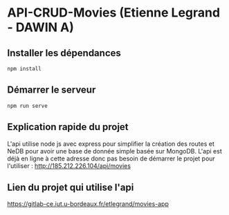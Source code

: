 # API-CRUD-Movies (Etienne Legrand - DAWIN A)

## Installer les dépendances
```
npm install
```

## Démarrer le serveur
```
npm run serve
```

## Explication rapide du projet
L'api utilise node js avec express pour simplifier la création des routes et NeDB pour avoir une base de donnée simple basée sur MongoDB.
L'api est déjà en ligne à cette adresse donc pas besoin de démarrer le projet pour l'utiliser : http://185.212.226.104/api/movies

## Lien du projet qui utilise l'api
https://gitlab-ce.iut.u-bordeaux.fr/etlegrand/movies-app